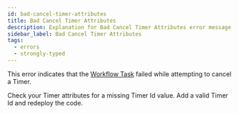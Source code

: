 ```yaml
---
id: bad-cancel-timer-attributes
title: Bad Cancel Timer Attributes
description: Explanation for Bad Cancel Timer Attributes error message, and how to fix it.
sidebar_label: Bad Cancel Timer Attributes
tags:
  - errors
  - strongly-typed
---
```


This error indicates that the [Workflow Task](/tasks#workflow-task) failed while attempting to cancel a Timer.

<!-- TODO add Timer term definition and link to it -->

Check your Timer attributes for a missing Timer Id value.
Add a valid Timer Id and redeploy the code.

